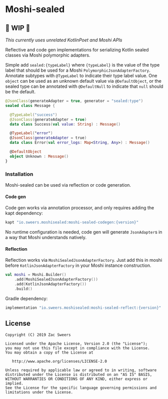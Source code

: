 Moshi-sealed
============

## 🚧 WIP 🚧

_This currently uses unrelated KotlinPoet and Moshi APIs_

Reflective and code gen implementations for serializing Kotlin sealed classes via Moshi polymorphic adapters.

Simple add `sealed:{typeLabel}` where `{typeLabel}` is the value of the type label that should be
used for a Moshi `PolymorphicJsonAdapterFactory`. Annotate subtypes with `@TypeLabel` to indicate 
their type label value. One `object` can be used as an unknown default value via `@DefaultObject`, 
or the sealed type can be annotated with `@DefaultNull` to indicate that `null` should be the default.

```kotlin
@JsonClass(generateAdapter = true, generator = "sealed:type")
sealed class Message {

  @TypeLabel("success")
  @JsonClass(generateAdapter = true)
  data class Success(val value: String) : Message()

  @TypeLabel("error")
  @JsonClass(generateAdapter = true)
  data class Error(val error_logs: Map<String, Any>) : Message()

  @DefaultObject
  object Unknown : Message()
}
```

### Installation

Moshi-sealed can be used via reflection or code generation.

#### Code gen

Code gen works via annotation processor, and only requires adding the kapt dependency:

```gradle
kapt "io.sweers.moshisealed:moshi-sealed-codegen:{version}"
```

No runtime configuration is needed, code gen will generate `JsonAdapter`s in a way that Moshi understands
natively.

#### Reflection

Reflection works via `MoshiSealedJsonAdapterFactory`. Just add this in moshi before 
`KotlinJsonAdapterFactory` in your Moshi instance construction.

```kotlin
val moshi = Moshi.Builder()
    .add(MoshiSealedJsonAdapterFactory())
    .add(KotlinJsonAdapterFactory())
    .build()
```

Gradle dependency:

```gradle
implementation "io.sweers.moshisealed:moshi-sealed-reflect:{version}"
```

License
-------

    Copyright (C) 2019 Zac Sweers

    Licensed under the Apache License, Version 2.0 (the "License");
    you may not use this file except in compliance with the License.
    You may obtain a copy of the License at

       http://www.apache.org/licenses/LICENSE-2.0

    Unless required by applicable law or agreed to in writing, software
    distributed under the License is distributed on an "AS IS" BASIS,
    WITHOUT WARRANTIES OR CONDITIONS OF ANY KIND, either express or implied.
    See the License for the specific language governing permissions and
    limitations under the License.
